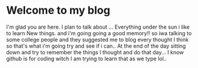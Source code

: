 # Welcome to my blog

I'm glad you are here. I plan to talk about ... Everything under the sun i like to learn New things. and i'm going going a good memory!! so iwa talking to some college people and they suggested me to blog every thought I think so that's what i'm going try and see if i can.. At the end of the day sitting down and try to remember the things I thought and do that day... I know github is for coding witch I am trying to learn that as we type lol.. 
